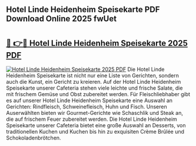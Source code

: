 ## Hotel Linde Heidenheim Speisekarte PDF Download Online 2025 fwUet

# <h2><a href="http://gc63k8a.nevu.top/?p=Hotel+Linde+Heidenheim+Speisekarte">🔗 👉🔴 Hotel Linde Heidenheim Speisekarte 2025 PDF</a></h2>

[![Hotel Linde Heidenheim Speisekarte 2025 PDF](https://i.imgur.com/dBaPXMq.png)](http://gc63k8a.nevu.top/?p=Hotel+Linde+Heidenheim+Speisekarte)
Die Hotel Linde Heidenheim Speisekarte ist nicht nur eine Liste von Gerichten, sondern auch die Kunst, ein Gericht zu kreieren. Auf der Hotel Linde Heidenheim Speisekarte unserer Cafeteria stehen viele leichte und frische Salate, die mit frischem Gemüse und Obst zubereitet werden. Für Fleischliebhaber gibt es auf unserer Hotel Linde Heidenheim Speisekarte eine Auswahl an Gerichten: Rindfleisch, Schweinefleisch, Huhn und Fisch. Unseren Auserwählten bieten wir Gourmet-Gerichte wie Schaschlik und Steak an, die auf frischem Feuer zubereitet werden. Die Hotel Linde Heidenheim Speisekarte unserer Cafeteria bietet eine große Auswahl an Desserts, von traditionellen Kuchen und Kuchen bis hin zu exquisiten Crème Brûlée und Schokoladenbrötchen.
